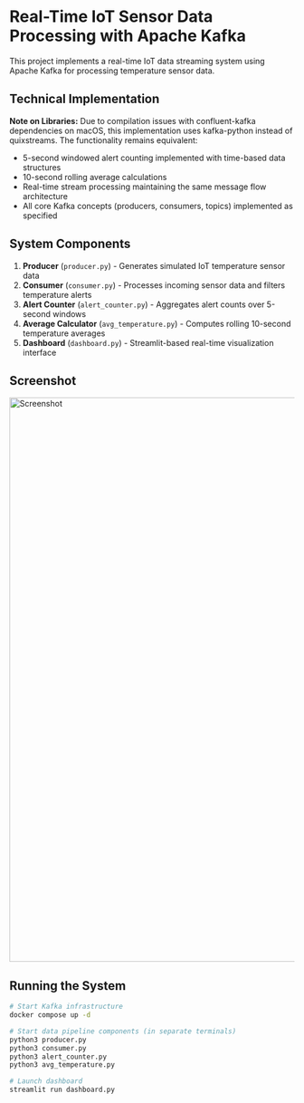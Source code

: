# Real-Time IoT Sensor Data Processing with Apache Kafka

This project implements a real-time IoT data streaming system using Apache Kafka for processing temperature sensor data.

## Technical Implementation

**Note on Libraries:** Due to compilation issues with confluent-kafka dependencies on macOS, this implementation uses kafka-python instead of quixstreams. The functionality remains equivalent:

- 5-second windowed alert counting implemented with time-based data structures
- 10-second rolling average calculations 
- Real-time stream processing maintaining the same message flow architecture
- All core Kafka concepts (producers, consumers, topics) implemented as specified

## System Components

1. **Producer** (`producer.py`) - Generates simulated IoT temperature sensor data
2. **Consumer** (`consumer.py`) - Processes incoming sensor data and filters temperature alerts  
3. **Alert Counter** (`alert_counter.py`) - Aggregates alert counts over 5-second windows
4. **Average Calculator** (`avg_temperature.py`) - Computes rolling 10-second temperature averages
5. **Dashboard** (`dashboard.py`) - Streamlit-based real-time visualization interface

## Screenshot 

<img width="1670" height="997" alt="Screenshot" src="https://github.com/user-attachments/assets/6aaf731a-5e0f-426b-ba20-444702582547" />


## Running the System

```bash
# Start Kafka infrastructure
docker compose up -d

# Start data pipeline components (in separate terminals)
python3 producer.py
python3 consumer.py
python3 alert_counter.py
python3 avg_temperature.py

# Launch dashboard
streamlit run dashboard.py
